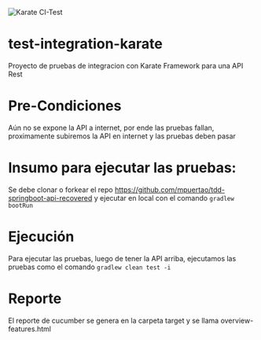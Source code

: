 ![Karate CI-Test](https://github.com/mpuertao/test-integration-karate/workflows/Karate%20CI-Test/badge.svg)

# test-integration-karate
Proyecto de pruebas de integracion con Karate Framework para una API Rest

# Pre-Condiciones
Aún no se expone la API a internet, por ende las pruebas fallan, proximamente subiremos la API en internet y las pruebas deben pasar

# Insumo para ejecutar las pruebas:

Se debe clonar o forkear el repo https://github.com/mpuertao/tdd-springboot-api-recovered y ejecutar en local con el comando `gradlew bootRun`

# Ejecución

Para ejecutar las pruebas, luego de tener la API arriba, ejecutamos las pruebas como el comando `gradlew clean test -i`

# Reporte

El reporte de cucumber se genera en la carpeta target y se llama overview-features.html
